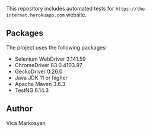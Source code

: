 This repository includes automated tests for `https://the-internet.herokuapp.com` website.

## Packages
The project uses the following packages:
* Selenium WebDriver 3.141.59
* ChromeDriver 83.0.4103.97
* GeckoDriver 0.26.0
* Java JDK 11 or higher
* Apache Maven 3.6.3
* TestNG 6.14.3


## Author
Vica Markosyan